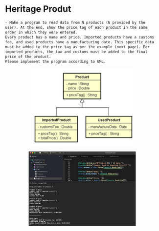 # Heritage Produt

    - Make a program to read data from N products (N provided by the user). At the end, show the price tag of each product in the same order in which they were entered.
    Every product has a name and price. Imported products have a customs fee, and used products have a manufacturing date. This specific data must be added to the price tag as per the example (next page). For imported products, the tax and customs must be added to the final price of the product.
    Please implement the program according to UML.

<p align="center">
  <img src="./screenshots/uml.png" width="350" title="Console">
</p>

<p align="center">
  <img src="./screenshots/example1.png" width="350" title="Console">
</p>
